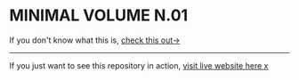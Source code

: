 # MINIMAL VOLUME N.01

If you don't know what this is, <a href="https://dribbble.com/shots/4387436-Minimal-Volume-Update">check this out→</a>

____


If you just want to see this repository in action, <a href="https://matushatala.github.io/absolutely-minimalistic-volume">visit live website here ⅹ</a>
